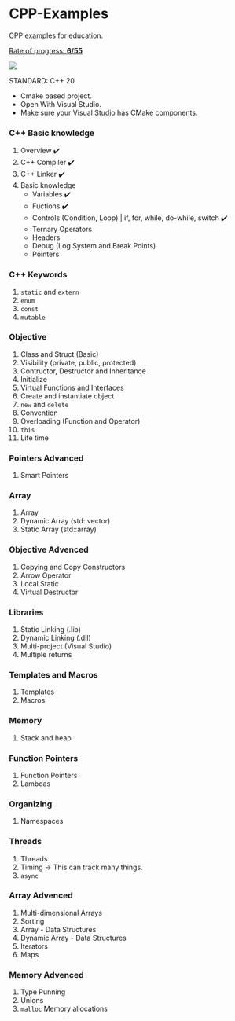 # CPP-Examples
CPP examples for education.

<ins>Rate of progress: **6/55** </ins>

![](https://geps.dev/progress/11)

STANDARD: C++ 20

- Cmake based project.
- Open With Visual Studio.
- Make sure your Visual Studio has CMake components.

### C++ Basic knowledge
1. Overview :heavy_check_mark:
2. C++ Compiler :heavy_check_mark:
3. C++ Linker :heavy_check_mark:
4. Basic knowledge
    - Variables :heavy_check_mark:
    - Fuctions :heavy_check_mark:
    - Controls (Condition, Loop) | if, for, while, do-while, switch :heavy_check_mark:
    - Ternary Operators
    - Headers
    - Debug (Log System and Break Points)
    - Pointers
### C++ Keywords
1. `static` and `extern`
2. `enum`
3. `const`
4. `mutable`

### Objective
1.  Class and Struct (Basic)
2.  Visibility (private, public, protected)
3.  Contructor, Destructor and Inheritance
4.  Initialize
5.  Virtual Functions and Interfaces
6.  Create and instantiate object
7.  `new` and `delete`
8.  Convention
9. Overloading (Function and Operator)
10. `this`
11. Life time

### Pointers Advanced
1. Smart Pointers

### Array
1. Array
2. Dynamic Array (std::vector)
3. Static Array (std::array)

### Objective Advenced
1. Copying and Copy Constructors
2. Arrow Operator
3. Local Static
4. Virtual Destructor

### Libraries
1. Static Linking (.lib)
2. Dynamic Linking (.dll)
3. Multi-project (Visual Studio)
4. Multiple returns

### Templates and Macros
1. Templates
2. Macros

### Memory
1. Stack and heap

### Function Pointers
1. Function Pointers
2. Lambdas

### Organizing
1. Namespaces

### Threads
1. Threads
2. Timing -> This can track many things.
3. `async`

### Array Advenced
1. Multi-dimensional Arrays
2. Sorting
3. Array - Data Structures
4. Dynamic Array - Data Structures
5. Iterators
6. Maps

### Memory Advenced
1. Type Punning
2. Unions
3. `malloc` Memory allocations
